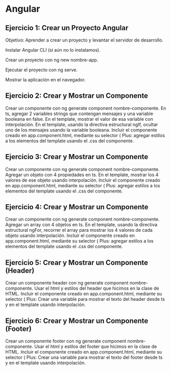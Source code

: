 # Angular


## Ejercicio 1: Crear un Proyecto Angular
Objetivo: Aprender a crear un proyecto y levantar el servidor de desarrollo.

Instalar Angular CLI (si aún no lo instalamos).


Crear un proyecto con ng new nombre-app.

Ejecutar el proyecto con ng serve.

Mostrar la aplicación en el navegador.

## Ejercicio 2: Crear y Mostrar un Componente
Crear un componente con ng generate component nombre-componente.
En ts, agregar 2 variables strings que contengan mensajes y una variable booleana en false.
En el template, mostrar el valor de esa variable con interpolación.
En el template, usando la directiva estructural ngIf, ocultar uno de los mensajes usando la variable booleana.
Incluir el componente creado en app.component.html, mediante su selector (<app-nombre-componente></app-nombre-componente>
Plus: agregar estilos a los elementos del template usando el .css del componente.

## Ejercicio 3: Crear y Mostrar un Componente
Crear un componente con ng generate component nombre-componente.
Agregar un objeto con 4 propiedades en ts.
En el template, mostrar los 4 valores de ese objeto usando interpolación.
Incluir el componente creado en app.component.html, mediante su selector (<app-nombre-componente></app-nombre-componente>
Plus: agregar estilos a los elementos del template usando el .css del componente.

## Ejercicio 4: Crear y Mostrar un Componente
Crear un componente con ng generate component nombre-componente.
Agregar un array con 4 objetos en ts.
En el template, usando la directiva estructural ngFor, recorrer el array para mostrar los 4 valores de cada objeto usando interpolación.
Incluir el componente creado en app.component.html, mediante su selector (<app-nombre-componente></app-nombre-componente>
Plus: agregar estilos a los elementos del template usando el .css del componente.

## Ejercicio 5: Crear y Mostrar un Componente (Header)
Crear un componente header con ng generate component nombre-componente.
Usar el html y estilos del header que hicimos en la clase de HTML.
Incluir el componente creado en app.component.html, mediante su selector (<app-nombre-componente></app-nombre-componente>
Plus: Crear una variable para mostrar el texto del header desde ts y en el template usando interpolación.

## Ejercicio 6: Crear y Mostrar un Componente (Footer)
Crear un componente footer con ng generate component nombre-componente.
Usar el html y estilos del footer que hicimos en la clase de HTML.
Incluir el componente creado en app.component.html, mediante su selector (<app-nombre-componente></app-nombre-componente>
Plus: Crear una variable para mostrar el texto del footer desde ts y en el template usando interpolación.
